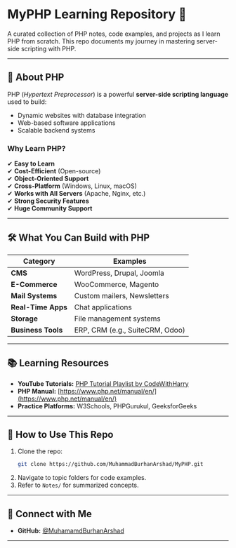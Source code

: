 # MyPHP Learning Repository 🚀

A curated collection of PHP notes, code examples, and projects as I learn PHP from scratch. This repo documents my journey in mastering server-side scripting with PHP.

---

## 📌 **About PHP**
PHP (*Hypertext Preprocessor*) is a powerful **server-side scripting language** used to build:
- Dynamic websites with database integration
- Web-based software applications
- Scalable backend systems

### **Why Learn PHP?**
✔ **Easy to Learn**  
✔ **Cost-Efficient** (Open-source)  
✔ **Object-Oriented Support**  
✔ **Cross-Platform** (Windows, Linux, macOS)  
✔ **Works with All Servers** (Apache, Nginx, etc.)  
✔ **Strong Security Features**  
✔ **Huge Community Support**

---

## 🛠 **What You Can Build with PHP**
| Category          | Examples                          |
|-------------------|-----------------------------------|
| **CMS**           | WordPress, Drupal, Joomla         |
| **E-Commerce**    | WooCommerce, Magento              |
| **Mail Systems**  | Custom mailers, Newsletters       |
| **Real-Time Apps**| Chat applications                 |
| **Storage**       | File management systems           |
| **Business Tools**| ERP, CRM (e.g., SuiteCRM, Odoo)   |

---

## 📚 **Learning Resources**
- **YouTube Tutorials:** [PHP Tutorial Playlist by CodeWithHarry](https://www.youtube.com/playlist?list=PL0b6OzIxLPbyrzCMJOFzLnf_-_5E_dkzs)  
- **PHP Manual:** [https://www.php.net/manual/en/](https://www.php.net/manual/en/)  
- **Practice Platforms:** W3Schools, PHPGurukul, GeeksforGeeks  

---


## 🚀 **How to Use This Repo**
1. Clone the repo:
   ```bash
   git clone https://github.com/MuhammadBurhanArshad/MyPHP.git
   ```
2. Navigate to topic folders for code examples.
3. Refer to `Notes/` for summarized concepts.

---

## 🔗 **Connect with Me**
- **GitHub:** [@MuhamamdBurhanArshad](https://github.com/MuhammadBurhanArshad)  

---

